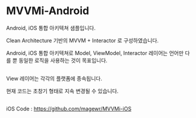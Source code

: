 # MVVMi-Android
Android, iOS 통합 아키텍쳐 샘플입니다.

Clean Architecture 기반의 MVVM + Interactor 로 구성하였습니다.

Android, iOS 통합 아키텍쳐로 Model, ViewModel, Interactor 레이어는 언어만 다를 뿐 동일한 로직을 사용하는 것이 목표입니다.

##

View 레이어는 각각의 플랫폼에 종속됩니다.

현재 코드는 초창기 형태로 지속 변경될 수 있습니다.

##


iOS Code : https://github.com/magewr/MVVMi-iOS
